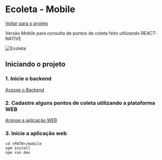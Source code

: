 # Ecoleta - Mobile
[Voltar para o projeto](https://github.com/massaaki/next-level-week)

Versão Mobile para consulta de pontos de coleta feito utilizando REACT-NATIVE

![Ecoleta](https://github.com/massaaki/next-level-week/blob/master/bg-ecoleta-mobile.png)




## Iniciando o projeto
### 1. Inicie o backend
[Acesse o Backend](https://github.com/massaaki/next-level-week/tree/master/server)


### 2. Cadastre alguns pontos de coleta utilizando a plataforma WEB
[Acesse a aplicação WEB](https://github.com/massaaki/next-level-week/tree/master/web)

### 3. Inicie a aplicação web
```
cd <PATH>/mobile
npm install
npm run dev
```
